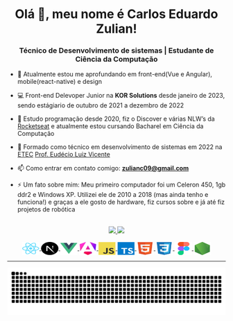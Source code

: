 <h1 align="center">Olá 👋, meu nome é Carlos Eduardo Zulian!</h1>
<h3 align="center">Técnico de Desenvolvimento de sistemas | Estudante de Ciência da Computação</h3>

- 🌱 Atualmente estou me aprofundando em front-end(Vue e Angular), mobile(react-native) e design

- 💻 Front-end Delevoper Junior na **KOR Solutions** desde janeiro de 2023, sendo estágiario de outubro de 2021 a dezembro de 2022

- 📖 Estudo programação desde 2020, fiz o Discover e várias NLW’s da [Rocketseat](https://github.com/Rocketseat) e atualmente estou cursando Bacharel em Ciência da Computação

- 💾 Formado como técnico em desenvolvimento de sistemas em 2022 na [ETEC](https://www.cps.sp.gov.br/etec/) [Prof. Eudécio Luiz Vicente](http://eteceudecioadamantina.com.br)

- 📫 Como entrar em contato comigo: **zulianc09@gmail.com**

- ⚡ Um fato sobre mim: Meu primeiro computador foi um Celeron 450, 1gb ddr2 e Windows XP. Utilizei ele de 2010 a 2018 (mas ainda tenho e funciona!) e graças a ele gosto de hardware, fiz cursos sobre e já até fiz projetos de robótica

<br/>
<div align="center">
  <a href="https://github.com/CaduZulian">
  <img height="150em" src="https://github-readme-stats-gold-five-78.vercel.app/api?username=CaduZulian&show_icons=true&theme=dark&include_all_commits=true"/>
  <img height="150em" src="https://github-readme-stats-gold-five-78.vercel.app/api/top-langs/?username=caduzulian&layout=compact&langs_count=6&theme=dark&card_width=369"/>
</div>

<br/>
 <div align="center">
  <img align="center" alt="React" height="30" width="40" src="https://raw.githubusercontent.com/devicons/devicon/master/icons/react/react-original.svg">
  <img align="center" alt="Nextjs" height="30" width="40" src="https://raw.githubusercontent.com/devicons/devicon/master/icons/nextjs/nextjs-original.svg">
  <img align="center" alt="Nextjs" height="30" width="40" src="https://raw.githubusercontent.com/devicons/devicon/master/icons/vuejs/vuejs-original.svg">
  <img align="center" alt="Nextjs" height="30" width="40" src="https://raw.githubusercontent.com/devicons/devicon/master/icons/angular/angular-original.svg">
  <img align="center" alt="Javscript" height="30" width="40" src="https://raw.githubusercontent.com/devicons/devicon/master/icons/javascript/javascript-original.svg">
  <img align="center" alt="Typescript" height="30" width="40" src="https://raw.githubusercontent.com/devicons/devicon/master/icons/typescript/typescript-original.svg">
  <img align="center" alt="HTML" height="30" width="40" src="https://raw.githubusercontent.com/devicons/devicon/master/icons/html5/html5-original.svg">
  <img align="center" alt="CSS" height="30" width="40" src="https://raw.githubusercontent.com/devicons/devicon/master/icons/css3/css3-original.svg">
  <img align="center" alt="Figma" height="30" width="40" src="https://raw.githubusercontent.com/devicons/devicon/master/icons/figma/figma-original.svg">
  <img align="center" alt="Nodejs" height="30" width="40" src="https://raw.githubusercontent.com/devicons/devicon/master/icons/nodejs/nodejs-original.svg">
</div>

<hr />

<div align="center">
       
<picture>
  <source media="(prefers-color-scheme: dark)" srcset="https://raw.githubusercontent.com/CaduZulian/CaduZulian/output/github-contribution-grid-snake-dark.svg">
  <source media="(prefers-color-scheme: light)" srcset="https://raw.githubusercontent.com/CaduZulian/CaduZulian/output/github-contribution-grid-snake.svg">
  <img alt="github contribution grid snake animation" src="https://raw.githubusercontent.com/CaduZulian/CaduZulian/output/github-contribution-grid-snake.svg">
</picture>
      
</div>
